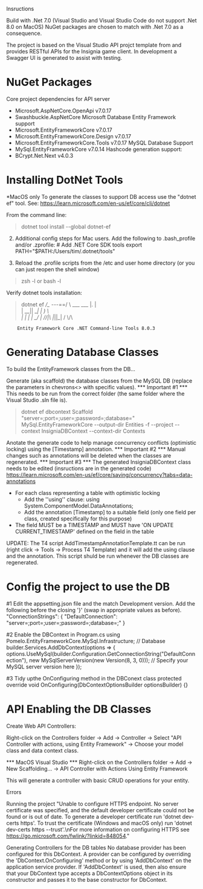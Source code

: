 ﻿Insructions

Build with .Net 7.0 (Visual Studio and Visual Studio Code do not support .Net 8.0 on MacOS)
NuGet packages are chosen to match with .Net 7.0 as a consequence.

The project is based on the Visual Studio API projct template from and provides RESTful APIs for the Insignia game client.
In development a Swagger UI is generated to assist with testing.


NuGet Packages
==============
Core project dependencies for API server
- Microsoft.AspNetCore.OpenApi v7.0.17
- Swashbuckle.AspNetCore
Microsoft Database Entity Framework support
- Microsoft.EntityFrameworkCore v7.0.17
- Microsoft.EntityFrameworkCore.Design v7.0.17
- Microsoft.EntityFrameworkCore.Tools v7.0.17
MySQL Database Support
- MySql.EntityFrameworkCore v7.0.14
Hashcode generation support:
- BCrypt.Net.Next v4.0.3


Installing DotNet Tools
=======================
*MacOS only
To generate the classes to support DB access use the "dotnet ef" tool.
See: https://learn.microsoft.com/en-us/ef/core/cli/dotnet

From the command line:
> dotnet tool install --global dotnet-ef

2. Additional config steps for Mac users.  Add the following to .bash_profile and/or .zprofile:
        # Add .NET Core SDK tools
        export PATH="$PATH:/Users/tim/.dotnet/tools"

3. Reload the .profile scripts from the /etc and user home directory (or you can just reopen the shell window)
> zsh -l
or
> bash -l

Verify dotnet tools installation:
> dotnet ef
                             _/\__
                       ---==/    \\
                 ___  ___   |.    \|\
                | __|| __|  |  )   \\\
                | _| | _|   \_/ |  //|\\
                |___||_|       /   \\\/\\

        Entity Framework Core .NET Command-line Tools 8.0.3


Generating Database Classes
===========================
To build the EntityFramework classes from the DB...

Generate (aka scaffold) the database classes from the MySQL DB (replace the parameters in chevrons<> with specific values).
*** Important #1 ***
This needs to be run from the correct folder (the same folder where the Visual Studio .sln file is).
> dotnet ef dbcontext Scaffold "server=<localhost>;port=<port>;user=<user>;password=<password>;database=<schemaname>" MySql.EntityFrameworkCore --output-dir Entities -f  --project <projectname> --context InsigniaDBContext --context-dir Contexts
 
Anotate the generate code to help manage concurrency conflicts (optimistic locking) using the [Timestamp] annotation.
*** Important #2 ***
Manual changes such as annotations will be deleted when the classes are regenerated.
*** Important #3 ***
The generated InsigniaDBContext class needs to be edited (insructions are in the generated code)   
    https://learn.microsoft.com/en-us/ef/core/saving/concurrency?tabs=data-annotations
 - For each class representing a table with optimistic locking
    - Add the ''using'' clause: using System.ComponentModel.DataAnnotations;
    - Add the annotation [Timestamp] to a suitable field (only one field per class, created specifically for this purpose)
 - The field MUST be a TIMESTAMP and MUST have 'ON UPDATE CURRENT_TIMESTAMP' defined on the field in the table

 UPDATE:
 The T4 script AddTimestampAnnotationTemplate.tt can be run (right click -> Tools -> Process T4 Template) and it will add the using clause and the annotation.
 This script shuld be run whenever the DB classes are regenerated.


Config the project to use the DB
================================
#1 Edit the appsetting.json file and the match Development version.  Add the following before the closing '}' (swap in appropriate values as before).
    "ConnectionStrings": {
        "DefaultConnection": "server=<server>;port=<port>;user=<user>;password=<password>;database=<schemaname>;"
    }

#2 Enable the DBContext in Program.cs
    using Pomelo.EntityFrameworkCore.MySql.Infrastructure;
    // Database
    builder.Services.AddDbContext<InsigniaDBContext>(options =>
    {
        options.UseMySql(builder.Configuration.GetConnectionString("DefaultConnection"),
                   new MySqlServerVersion(new Version(8, 3, 0))); // Specify your MySQL server version here
    });

#3 Tidy upthe OnConfiguring method in the DBConext class
protected override void OnConfiguring(DbContextOptionsBuilder optionsBuilder)
{}


API Enabling the DB Classes
===========================

Create Web API Controllers:

Right-click on the Controllers folder -> Add -> Controller -> Select "API Controller with actions, using Entity Framework" -> Choose your model class and data context class.

*** MacOS Visual Studio ***
Right-click on the Controllers folder -> Add -> New Scaffolding... -> API Controller with Actions Using Entity Framework

This will generate a controller with basic CRUD operations for your entity.


Errors

Running the project
"Unable to configure HTTPS endpoint. No server certificate was specified, and the default developer certificate could not be found or is out of date.
To generate a developer certificate run 'dotnet dev-certs https'.
To trust the certificate (Windows and macOS only) run
'dotnet dev-certs https --trust'.\nFor more information on configuring HTTPS see https://go.microsoft.com/fwlink/?linkid=848054."


Generating Controllers for the DB tables
No database provider has been configured for this DbContext.
A provider can be configured by overriding the 'DbContext.OnConfiguring' method or by using 'AddDbContext' on the application service provider.
If 'AddDbContext' is used, then also ensure that your DbContext type accepts a DbContextOptions<TContext> object in its constructor and passes it to the base constructor for DbContext.


